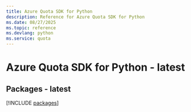 ```yaml
---
title: Azure Quota SDK for Python
description: Reference for Azure Quota SDK for Python
ms.date: 08/27/2025
ms.topic: reference
ms.devlang: python
ms.service: quota
---
```

# Azure Quota SDK for Python - latest
## Packages - latest
[!INCLUDE [packages](quota-index.md)]